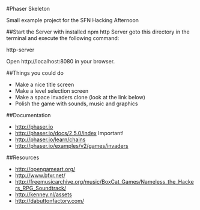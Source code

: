 #Phaser Skeleton

Small example project for the SFN Hacking Afternoon

##Start the Server
with installed npm http Server goto this directory in the terminal and execute the following command:

http-server

Open http://localhost:8080 in your browser.

##Things you could do
- Make a nice title screen
- Make a level selection screen
- Make a space invaders clone (look at the link below)
- Polish the game with sounds, music and graphics

##Documentation
- http://phaser.io
- http://phaser.io/docs/2.5.0/index Important!
- http://phaser.io/learn/chains
- http://phaser.io/examples/v2/games/invaders

##Resources
- http://opengameart.org/
- http://www.bfxr.net/
- http://freemusicarchive.org/music/BoxCat_Games/Nameless_the_Hackers_RPG_Soundtrack/
- http://kenney.nl/assets
- http://dabuttonfactory.com/
